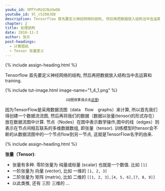 ```yaml
---
youku_id: XMTYxMzQ1NzUwOA
youtube_id: 9l_c5260JQ8
description: Tensorflow 首先要定义神经网络的结构, 然后再把数据放入结构当中去运算和 training.
chapter: 2
title: 处理结构
date: 2016-11-3
author: 张乐
post-headings:
  - 计算图纸
  - Tensor 张量意义
---
```




{% include assign-heading.html %}

Tensorflow 首先要定义神经网络的结构,
然后再把数据放入结构当中去运算和 training.

{% include tut-image.html image-name="1_4_1.png" %}

<p style="text-align: center; font-size: 0.8em;">(动图效果请点击<a href="https://www.tensorflow.org/images/tensors_flowing.gif" alt="{{ page.title }}">这里</a>)</p>

因为TensorFlow是采用数据流图（data　flow　graphs）来计算,
所以首先我们得创建一个数据流流图,
然后再将我们的数据（数据以张量(tensor)的形式存在）放在数据流图中计算.
节点（Nodes）在图中表示数学操作,图中的线（edges）则表示在节点间相互联系的多维数据数组,
即张量（tensor). 训练模型时tensor会不断的从数据流图中的一个节点flow到另一节点,
这就是TensorFlow名字的由来.

{% include assign-heading.html %}

**张量（Tensor)**:
* 张量有多种. 零阶张量为 纯量或标量 (scalar) 也就是一个数值. 比如 ```[1]```
* 一阶张量为 向量 (vector), 比如 一维的 ```[1, 2, 3]```
* 二阶张量为 矩阵 (matrix), 比如 二维的  ```[[1, 2, 3],[4, 5, 6],[7, 8, 9]]```
* 以此类推, 还有 三阶 三维的 ...


